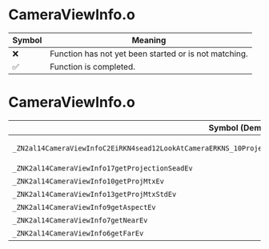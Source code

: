 # CameraViewInfo.o
| Symbol | Meaning 
| ------------- | ------------- 
| :x: | Function has not yet been started or is not matching. 
| :white_check_mark: | Function is completed. 


# CameraViewInfo.o
| Symbol (Demangled) | Symbol (Mangled) | Decompiled? |
| ------------- |  ------------- | ------------- |
| `_ZN2al14CameraViewInfoC2EiRKN4sead12LookAtCameraERKNS_10ProjectionERKNS_14CameraViewFlagERKNS_19OrthoProjectionInfoE` | `al::CameraViewInfo::CameraViewInfo(int,sead::LookAtCamera const&,al::Projection const&,al::CameraViewFlag const&,al::OrthoProjectionInfo const&)` | :white_check_mark: |
| `_ZNK2al14CameraViewInfo17getProjectionSeadEv` | `al::CameraViewInfo::getProjectionSead(void)const` | :white_check_mark: |
| `_ZNK2al14CameraViewInfo10getProjMtxEv` | `al::CameraViewInfo::getProjMtx(void)const` | :white_check_mark: |
| `_ZNK2al14CameraViewInfo13getProjMtxStdEv` | `al::CameraViewInfo::getProjMtxStd(void)const` | :white_check_mark: |
| `_ZNK2al14CameraViewInfo9getAspectEv` | `al::CameraViewInfo::getAspect(void)const` | :white_check_mark: |
| `_ZNK2al14CameraViewInfo7getNearEv` | `al::CameraViewInfo::getNear(void)const` | :white_check_mark: |
| `_ZNK2al14CameraViewInfo6getFarEv` | `al::CameraViewInfo::getFar(void)const` | :white_check_mark: |
